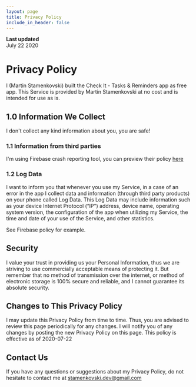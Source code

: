 ```yaml
---
layout: page
title: Privacy Policy
include_in_header: false
---
```


**Last updated**  
July 22 2020

# Privacy Policy

I (Martin Stamenkovski) built the Check It - Tasks & Reminders app as free app. This Service is provided by Martin Stamenkovski at no cost and is intended for use as is.

## 1.0 Information We Collect
I don't collect any kind information about you, you are safe!

### 1.1 Information from third parties
I'm using Firebase crash reporting tool, you can preview their policy [here](https://firebase.google.com/support/privacy)

### 1.2 Log Data
I want to inform you that whenever you use my Service, in a case of an error in the app I collect data and information (through third party products) on your phone called Log Data. This Log Data may include information such as your device Internet Protocol (“IP”) address, device name, operating system version, the configuration of the app when utilizing my Service, the time and date of your use of the Service, and other statistics.

See Firebase policy for example.

## Security
I value your trust in providing us your Personal Information, thus we are striving to use commercially acceptable means of protecting it. But remember that no method of transmission over the internet, or method of electronic storage is 100% secure and reliable, and I cannot guarantee its absolute security.

## Changes to This Privacy Policy
I may update this Privacy Policy from time to time. Thus, you are advised to review this page periodically for any changes. I will notify you of any changes by posting the new Privacy Policy on this page.
This policy is effective as of 2020-07-22

## Contact Us
If you have any questions or suggestions about my Privacy Policy, do not hesitate to contact me at stamenkovski.dev@gmail.com
